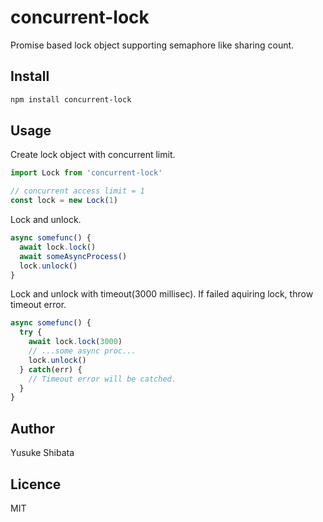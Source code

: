# concurrent-lock

Promise based lock object supporting semaphore like sharing count.

## Install

```sh
npm install concurrent-lock
```

## Usage

Create lock object with concurrent limit.
```js
import Lock from 'concurrent-lock'

// concurrent access limit = 1
const lock = new Lock(1)
```

Lock and unlock.
```js
async somefunc() {
  await lock.lock()
  await someAsyncProcess()
  lock.unlock()
}
```

Lock and unlock with timeout(3000 millisec).
If failed aquiring lock, throw timeout error.
```js
async somefunc() {
  try {
    await lock.lock(3000)
    // ...some async proc...
    lock.unlock()
  } catch(err) {
    // Timeout error will be catched.
  }
}
```

## Author

Yusuke Shibata

## Licence

MIT
